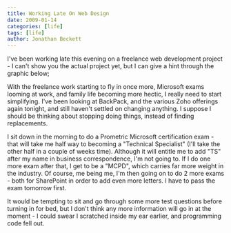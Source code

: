 ```yaml
---
title: Working Late On Web Design
date: 2009-01-14
categories: [life]
tags: [life]
author: Jonathan Beckett
---
```


I've been working late this evening on a freelance web development project - I can't show you the actual project yet, but I can give a hint through the graphic below;

With the freelance work starting to fly in once more, Microsoft exams looming at work, and family life becoming more hectic, I really need to start simplifying. I've been looking at BackPack, and the various Zoho offerings again tonight, and still haven't settled on changing anything. I suppose I should be thinking about stopping doing things, instead of finding replacements.

I sit down in the morning to do a Prometric Microsoft certification exam - that will take me half way to becoming a "Technical Specialist" (I'll take the other half in a couple of weeks time). Although it will entitle me to add "TS" after my name in business correspondence, I'm not going to. If I do one more exam after that, I get to be a "MCPD", which carries far more weight in the industry. Of course, me being me, I'm then going on to do 2 more exams - both for SharePoint in order to add even more letters. I have to pass the exam tomorrow first.

It would be tempting to sit and go through some more test questions before turning in for bed, but I don't think any more information will go in at the moment - I could swear I scratched inside my ear earlier, and programming code fell out.
